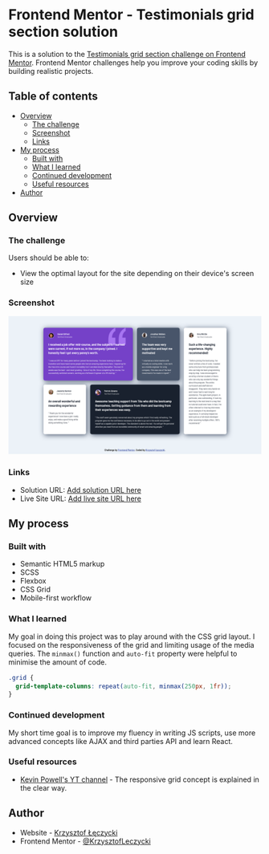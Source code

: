# Frontend Mentor - Testimonials grid section solution

This is a solution to the [Testimonials grid section challenge on Frontend Mentor](https://www.frontendmentor.io/challenges/testimonials-grid-section-Nnw6J7Un7). Frontend Mentor challenges help you improve your coding skills by building realistic projects. 

## Table of contents

- [Overview](#overview)
  - [The challenge](#the-challenge)
  - [Screenshot](#screenshot)
  - [Links](#links)
- [My process](#my-process)
  - [Built with](#built-with)
  - [What I learned](#what-i-learned)
  - [Continued development](#continued-development)
  - [Useful resources](#useful-resources)
- [Author](#author)

## Overview

### The challenge

Users should be able to:

- View the optimal layout for the site depending on their device's screen size

### Screenshot

![](./screenshot.jpg)

### Links

- Solution URL: [Add solution URL here](https://github.com/KrzysztofLeczycki/testimonials-grid-section)
- Live Site URL: [Add live site URL here](https://krzysztofleczycki.github.io/testimonials-grid-section/)

## My process

### Built with

- Semantic HTML5 markup
- SCSS
- Flexbox
- CSS Grid
- Mobile-first workflow

### What I learned

My goal in doing this project was to play around with the CSS grid layout.
I focused on the responsiveness of the grid and limiting usage of the media queries. The `minmax()` function and `auto-fit` property were helpful to minimise the amount of code.

```css
.grid {
  grid-template-columns: repeat(auto-fit, minmax(250px, 1fr));
}
```

### Continued development

My short time goal is to improve my fluency in writing JS scripts, use more advanced concepts like AJAX and third parties API and learn React. 

### Useful resources

- [Kevin Powell's YT channel](https://www.youtube.com/watch?v=sKFW3wek21Q) - The responsive grid concept is explained in the clear way.
## Author

- Website - [Krzysztof Łęczycki](https://krzysztofleczycki.github.io/portfolio/)
- Frontend Mentor - [@KrzysztofLeczycki](https://www.frontendmentor.io/profile/KrzysztofLeczycki)
